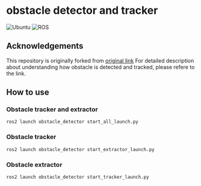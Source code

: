 # obstacle detector and tracker 
<div align="left">

![Ubuntu](https://img.shields.io/badge/Ubuntu-22.04-green)
![ROS](https://img.shields.io/badge/ROS2-humble-blue)

</div>


## Acknowledgements
This repository is originally forked from [original link](https://github.com/harmony-eu/obstacle_detector_2)
For detailed description about understanding how obstacle is detected and tracked, please refere to the link.

## How to use

### Obstacle tracker and extractor
```
ros2 launch obstacle_detector start_all_launch.py
```

### Obstacle tracker
```
ros2 launch obstacle_detector start_extractor_launch.py
```

### Obstacle extractor
```
ros2 launch obstacle_detector start_tracker_launch.py

```



